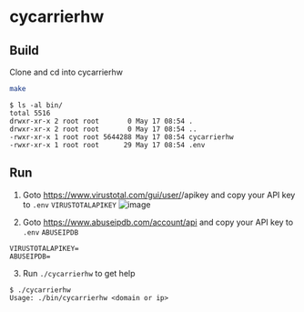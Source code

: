 # cycarrierhw

## Build
Clone and cd into cycarrierhw
```bash
make
```
```
$ ls -al bin/
total 5516
drwxr-xr-x 2 root root       0 May 17 08:54 .
drwxr-xr-x 2 root root       0 May 17 08:54 ..
-rwxr-xr-x 1 root root 5644288 May 17 08:54 cycarrierhw
-rwxr-xr-x 1 root root      29 May 17 08:54 .env
```

## Run
1. Goto https://www.virustotal.com/gui/user/<username>/apikey and copy your API key to `.env` `VIRUSTOTALAPIKEY`
![image](https://github.com/Jimmy01240397/cycarrierhw/assets/57281249/4e88ab83-81d0-433d-ae52-8ac80878ea3b)

2. Goto https://www.abuseipdb.com/account/api and copy your API key to `.env` `ABUSEIPDB`

```
VIRUSTOTALAPIKEY=
ABUSEIPDB=
```

3. Run `./cycarrierhw` to get help

```
$ ./cycarrierhw
Usage: ./bin/cycarrierhw <domain or ip>
```
